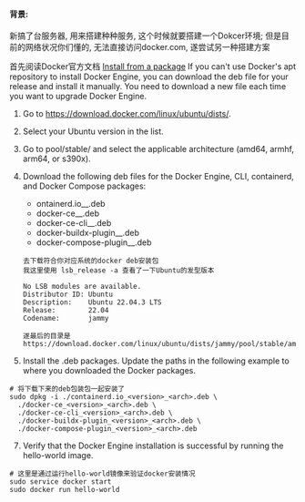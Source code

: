 #### 背景: 
新搞了台服务器, 用来搭建种种服务, 这个时候就要搭建一个Dokcer环境; 但是目前的网络状况你们懂的, 无法直接访问docker.com, 遂尝试另一种搭建方案

首先阅读Docker官方文档
[Install from a package](https://docs.docker.com/engine/install/ubuntu/#install-from-a-package)
If you can't use Docker's apt repository to install Docker Engine, you can download the deb file for your release and install it manually. You need to download a new file each time you want to upgrade Docker Engine.
1. Go to https://download.docker.com/linux/ubuntu/dists/.

3. Select your Ubuntu version in the list.

4. Go to pool/stable/ and select the applicable architecture (amd64, armhf, arm64, or s390x).

5. Download the following deb files for the Docker Engine, CLI, containerd, and Docker Compose packages:
    - ontainerd.io_<version>_<arch>.deb
    - docker-ce_<version>_<arch>.deb
    - docker-ce-cli_<version>_<arch>.deb
    - docker-buildx-plugin_<version>_<arch>.deb
    - docker-compose-plugin_<version>_<arch>.deb
    ```
    去下载符合你对应系统的docker deb安装包
    我这里使用 lsb_release -a 查看了一下Ubuntu的发型版本

    No LSB modules are available.
    Distributor ID: Ubuntu
    Description:    Ubuntu 22.04.3 LTS
    Release:        22.04
    Codename:       jammy

    遂最后的目录是 https://download.docker.com/linux/ubuntu/dists/jammy/pool/stable/amd64/
    ```

6. Install the .deb packages. Update the paths in the following example to where you downloaded the Docker packages.
```
# 将下载下来的deb包装包一起安装了
sudo dpkg -i ./containerd.io_<version>_<arch>.deb \
  ./docker-ce_<version>_<arch>.deb \
  ./docker-ce-cli_<version>_<arch>.deb \
  ./docker-buildx-plugin_<version>_<arch>.deb \
  ./docker-compose-plugin_<version>_<arch>.deb
```
7. Verify that the Docker Engine installation is successful by running the hello-world image.
```
# 这里是通过运行hello-world镜像来验证docker安装情况
sudo service docker start
sudo docker run hello-world
```
